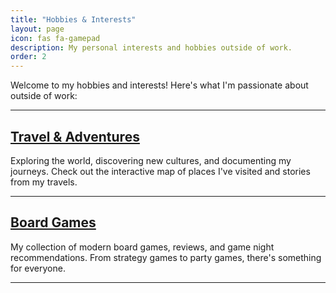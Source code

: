 ```yaml
---
title: "Hobbies & Interests"
layout: page
icon: fas fa-gamepad
description: My personal interests and hobbies outside of work.
order: 2
---
```


Welcome to my hobbies and interests! Here's what I'm passionate about outside of work:

---

## [Travel & Adventures](/hobbies/travel/)
Exploring the world, discovering new cultures, and documenting my journeys. Check out the interactive map of places I've visited and stories from my travels.

---

## [Board Games](/hobbies/board-games/)

My collection of modern board games, reviews, and game night recommendations. From strategy games to party games, there's something for everyone.

---

[//]: # ()
[//]: # (## [Video Games & Modding]&#40;/hobbies/video-games/&#41;)

[//]: # (Gaming experiences, mod development, and technical deep-dives into game mechanics. Currently exploring game development and creating mods for various titles.)

[//]: # ()
[//]: # (---)

[//]: # ()
[//]: # (## [DIY & Carpentry]&#40;/hobbies/diy/&#41;)

[//]: # (Home improvement projects, woodworking adventures, and lessons learned from hands-on building. Currently remodelling our upstairs layout.)

[//]: # ()
[//]: # (---)

[//]: # ()
[//]: # (## [Dungeons & Dragons]&#40;/hobbies/dnd/&#41;)

[//]: # (My adventures in tabletop RPGs, character builds, campaign stories, and DM tips. Currently running a homebrew campaign and playing in several others.)

[//]: # ()
[//]: # (---)

[//]: # (*"The best way to learn about the world is to experience it firsthand - whether that's through travel, games, or building something with your own hands."*)
